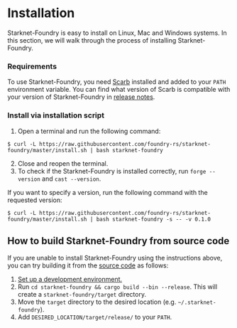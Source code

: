 # Installation

Starknet-Foundry is easy to install on Linux, Mac and Windows systems. In this section, we will walk through the process of installing Starknet-Foundry.

### Requirements
To use Starknet-Foundry, you need [Scarb](https://docs.swmansion.com/scarb/docs/install) installed and added to your `PATH` environment variable.
You can find what version of Scarb is compatible with your version of Starknet-Foundry in [release notes](https://github.com/foundry-rs/starknet-foundry/releases).

### Install via installation script
1. Open a terminal and run the following command:
```shell
$ curl -L https://raw.githubusercontent.com/foundry-rs/starknet-foundry/master/install.sh | bash starknet-foundry
```
2. Close and reopen the terminal.
3. To check if the Starknet-Foundry is installed correctly, run `forge --version` and `cast --version`.

If you want to specify a version, run the following command with the requested version:

```shell
$ curl -L https://raw.githubusercontent.com/foundry-rs/starknet-foundry/master/install.sh | bash starknet-foundry -s -- -v 0.1.0
```

## How to build Starknet-Foundry from source code
If you are unable to install Starknet-Foundry using the instructions above, you can try building it from the [source code](https://github.com/foundry-rs/starknet-foundry) as follows:

1. [Set up a development environment.](https://github.com/software-mansion/protostar#setting-up-environment)
2. Run `cd starknet-foundry && cargo build --bin --release`. This will create a `starknet-foundry/target` directory.
3. Move the `target` directory to the desired location (e.g. `~/.starknet-foundry`).
4. Add `DESIRED_LOCATION/target/release/` to your `PATH`.
